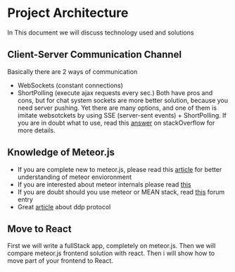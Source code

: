 # Project Architecture

In This document we will discuss technology used and solutions

## Client-Server Communication Channel

Basically there are 2 ways of communication
* WebSockets (constant connections)
* ShortPolling (execute ajax requests every sec.)
Both have pros and cons, but for chat system sockets are more better solution, because you need server pushing.
Yet there are many options, and one of them is imitate websotckets by using SSE (server-sent events) + ShortPolling.
If you are in doubt what to use, read this [answer](https://stackoverflow.com/questions/10028770/in-what-situations-would-ajax-long-short-polling-be-preferred-over-html5-websock)
on stackOverflow for more details.


## Knowledge of Meteor.js
* If you are complete new to meteor.js, please read this [article](https://www.meteor.com/tutorials/blaze/creating-an-app) for better understanding of meteor envioronment
* If you are interested about meteor internals please read [this](https://blog.meteor.com/introducing-ddp-6b40c6aff27d)
* If you are doubt should you use meteor or MEAN stack, read [this](https://forums.meteor.com/t/why-i-won-t-recommend-meteor-anymore/5285) forum entry
* Great [article](https://github.com/meteor/meteor/blob/devel/packages/ddp/DDP.md) about ddp protocol


## Move to React

First we will write a fullStack app, completely on meteor.js. Then we will compare meteor.js frontend solution with react.
Then i will show how to move part of your frontend to React.


